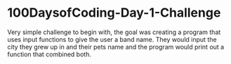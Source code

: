 # 100DaysofCoding-Day-1-Challenge

Very simple challenge to begin with, the goal was creating a program that uses input functions to give the user a band name. They would input the city they grew up in and their pets name and the program would print out a function that combined both.
